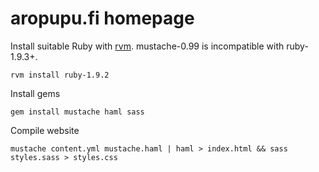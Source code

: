 aropupu.fi homepage
===================

Install suitable Ruby with [rvm](https://rvm.io/ "Ruby Version Manager").
mustache-0.99 is incompatible with ruby-1.9.3+.

```
rvm install ruby-1.9.2
```

Install gems

```
gem install mustache haml sass
```

Compile website

```
mustache content.yml mustache.haml | haml > index.html && sass styles.sass > styles.css
```

